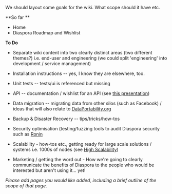 We should layout some goals for the wiki. What scope should it have etc. 

**So far **

*  Home
* Diaspora Roadmap and Wishlist 

**To Do**

* Separate wiki content into two clearly distinct areas (two different themes?) i.e. end-user and engineering (we could split 'engineering' into development / service management)

* Installation instructions -- yes, I know they are elsewhere, too.
* Unit tests -- tests/ui is referenced but missing
* API -- documentation / wishlist for an API (see [this presentation](http://scr.bi/d4XGx5))
* Data migration  -- migrating data from other silos (such as Facebook) / ideas that will also relate to [DataPortability.org](http://blog.dataportability.org/)
* Backup & Disaster Recovery -- tips/tricks/how-tos
* Security optimisation (testing/fuzzing tools to audit Diaspora security such as [Ronin](http://bit.ly/96Bex1)
* Scalability - how-tos etc., getting ready for large scale solutions / systems i.e. 1000s of nodes (see [High Scalability](http://highscalability.com/))
* Marketing / getting the word out - How we're going to clearly communicate the benefits of Diaspora to the people who would be interested but aren't using it... yet!

*Please add pages you would like added, including a brief outline of the scope of that page.*

